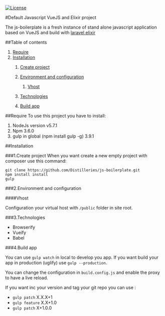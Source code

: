[![License](https://img.shields.io/github/license/mashape/apistatus.svg?maxAge=2592000)](LICENSE)


#Default Javascript VueJS and Elixir project

The js-boilerplate is a fresh instance of stand alone javascript application based on VueJS and build with [laravel elixir](https://laravel.com/docs/5.2/elixir)


##Table of contents
1. [Require](#require)
1. [Installation](#installation)
    1. [Create project](#1-create-project)
    1. [Environment and configuration](#2-environment-and-configuration)
        1. [Vhost](#vhost)

    1. [Technologies](#3-technologies)
    1. [Build app](#4-build-app)


##Require
To use this project you have to install:

1. NodeJs version v5.7.1
2. Npm 3.6.0
3. gulp in global (npm install gulp -g) 3.9.1

    
##Installation


###1.Create project
When you want create a new empty project with composer use this command:

```ssh
git clone https://github.com/Distilleries/js-boilerplate.git
npm install install
gulp
```

###2.Environment and configuration

####Vhost

Configuration your virtual host with `/public` folder in site root.

###3.Technologies

* Browserify
* Vueify
* Babel

###4.Build app

You can use `gulp watch` in local to develop you app. 
If you want build your app in production (uglify) use `gulp --production`.

You can change the configuration in `build.config.js` and enable the proxy to have a live reload.


If you want inc your version and tag your git repo you can use :

* `gulp patch` X.X.X+1
* `gulp feature` X.X+1.0
* `gulp patch` X+1.0.0
